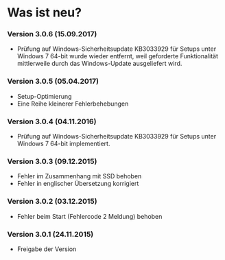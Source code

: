# Was ist neu?

### Version 3.0.6 \(15.09.2017\)

* Prüfung auf Windows-Sicherheitsupdate KB3033929 für Setups unter Windows 7 64-bit wurde wieder entfernt, weil geforderte Funktionalität mittlerweile durch das Windows-Update ausgeliefert wird.

### Version 3.0.5 \(05.04.2017\)

* Setup-Optimierung
* Eine Reihe kleinerer Fehlerbehebungen

### Version 3.0.4 \(04.11.2016\)

* Prüfung auf Windows-Sicherheitsupdate KB3033929 für Setups unter Windows 7 64-bit implementiert.

### Version 3.0.3 \(09.12.2015\)

* Fehler im Zusammenhang mit SSD behoben
* Fehler in englischer Übersetzung korrigiert

### Version 3.0.2 \(03.12.2015\)

* Fehler beim Start \(Fehlercode 2 Meldung\) behoben

### Version 3.0.1 \(24.11.2015\)

* Freigabe der Version



